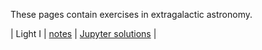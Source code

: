 These pages contain exercises in extragalactic astronomy. 

| Light I | [notes](pdf/light-1.pdf) | [Jupyter solutions](https://nbviewer.jupyter.org/github/blanton144/exex/blob/master/docs/notebooks/light-1.ipynb) |
